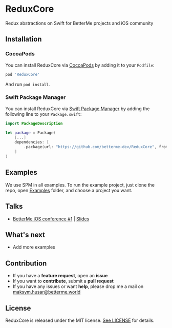 # ReduxCore

Redux abstractions on Swift for BetterMe projects and iOS community

## Installation

### CocoaPods

You can install ReduxCore via [CocoaPods](https://cocoapods.org/) by adding it to your `Podfile`:

```ruby
pod 'ReduxCore'
```
And run `pod install`.

### Swift Package Manager

You can install ReduxCore via [Swift Package Manager](https://swift.org/package-manager/) by adding the following line to your `Package.swift`:

```swift
import PackageDescription

let package = Package(
    [...]
    dependencies: [
        .package(url: "https://github.com/betterme-dev/ReduxCore", from: "2.0.0"),
    ]
)
```

## Examples

We use SPM in all examples.
To run the example project, just clone the repo, open [Examples](https://github.com/betterme-dev/ReduxCore/tree/main/Examples) folder, and choose a project you want. 

## Talks
- [BetterMe iOS conference #1](https://www.youtube.com/watch?v=sYMwmMVbz90&t=4119s) | [Slides](https://docs.google.com/presentation/d/183yVSZBEXmtta5bJ9-xMOuaUTbuQpWpg4F0oSDR-nMI)

## What's next

- Add more examples

## Contribution
- If you have a **feature request**, open an **issue**
- If you want to **contribute**, submit a **pull request**
- If you have any issues or want **help**, please drop me a mail on maksym.husar@betterme.world

## License

ReduxCore is released under the MIT license. [See LICENSE](https://github.com/betterme-dev/ReduxCore/blob/main/LICENSE) for details.

